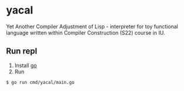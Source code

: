 # yacal
Yet Another Compiler Adjustment of Lisp - interpreter for toy functional language written within Compiler Construction (S22) course in IU.


## Run repl

1. Install [go](https://go.dev/doc/install)
2. Run
```console
$ go run cmd/yacal/main.go
```
